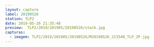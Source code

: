 ```yaml
---
layout: capture
label: 20190526
station: TLP2
date: 2019-05-26 21:35:48
preview:  TLP2/2019/201905/20190526/stack.jpg
capturas:
  - imagem: TLP2/2019/201905/20190526/M20190526_213548_TLP_2P.jpg
---
```

